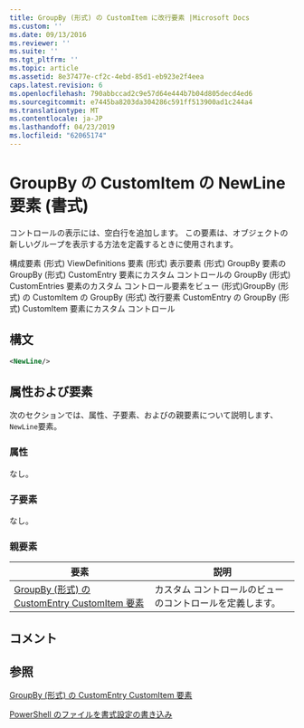 ```yaml
---
title: GroupBy (形式) の CustomItem に改行要素 |Microsoft Docs
ms.custom: ''
ms.date: 09/13/2016
ms.reviewer: ''
ms.suite: ''
ms.tgt_pltfrm: ''
ms.topic: article
ms.assetid: 8e37477e-cf2c-4ebd-85d1-eb923e2f4eea
caps.latest.revision: 6
ms.openlocfilehash: 790abbccad2c9e57d64e444b7b04d805decd4ed6
ms.sourcegitcommit: e7445ba8203da304286c591ff513900ad1c244a4
ms.translationtype: MT
ms.contentlocale: ja-JP
ms.lasthandoff: 04/23/2019
ms.locfileid: "62065174"
---
```

# <a name="newline-element-for-customitem-for-groupby-format"></a>GroupBy の CustomItem の NewLine 要素 (書式)

コントロールの表示には、空白行を追加します。 この要素は、オブジェクトの新しいグループを表示する方法を定義するときに使用されます。

構成要素 (形式) ViewDefinitions 要素 (形式) 表示要素 (形式) GroupBy 要素の GroupBy (形式) CustomEntry 要素にカスタム コントロールの GroupBy (形式) CustomEntries 要素のカスタム コントロール要素をビュー (形式)GroupBy (形式) の CustomItem の GroupBy (形式) 改行要素 CustomEntry の GroupBy (形式) CustomItem 要素にカスタム コントロール

## <a name="syntax"></a>構文

```xml
<NewLine/>
```

## <a name="attributes-and-elements"></a>属性および要素

次のセクションでは、属性、子要素、およびの親要素について説明します、`NewLine`要素。

### <a name="attributes"></a>属性

なし。

### <a name="child-elements"></a>子要素

なし。

### <a name="parent-elements"></a>親要素

|要素|説明|
|-------------|-----------------|
|[GroupBy (形式) の CustomEntry CustomItem 要素](./customitem-element-for-customentry-for-groupby-format.md)|カスタム コントロールのビューのコントロールを定義します。|

## <a name="remarks"></a>コメント

## <a name="see-also"></a>参照

[GroupBy (形式) の CustomEntry CustomItem 要素](./customitem-element-for-customentry-for-groupby-format.md)

[PowerShell のファイルを書式設定の書き込み](./writing-a-powershell-formatting-file.md)
